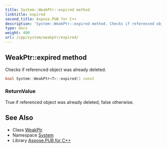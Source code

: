 ```yaml
---
title: System::WeakPtr::expired method
linktitle: expired
second_title: Aspose.PUB for C++
description: 'System::WeakPtr::expired method. Checks if referenced object was already deleted in C++.'
type: docs
weight: 400
url: /cpp/system/weakptr/expired/
---
```

## WeakPtr::expired method


Checks if referenced object was already deleted.

```cpp
bool System::WeakPtr<T>::expired() const
```


### ReturnValue

True if referenced object was already deleted, false otherwise.

## See Also

* Class [WeakPtr](../)
* Namespace [System](../../)
* Library [Aspose.PUB for C++](../../../)
